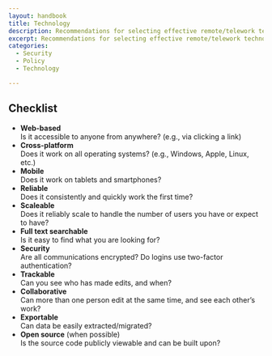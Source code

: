 ```yaml
---
layout: handbook
title: Technology
description: Recommendations for selecting effective remote/telework technologies and tools.
excerpt: Recommendations for selecting effective remote/telework technologies and tools.
categories:
  - Security
  - Policy
  - Technology

---
```


## Checklist

* **Web-based**  
Is it accessible to anyone from anywhere? (e.g., via clicking a link)
* **Cross-platform**  
Does it work on all operating systems? (e.g., Windows, Apple, Linux, etc.)
* **Mobile**  
Does it work on tablets and smartphones?
* **Reliable**  
Does it consistently and quickly work the first time?
* **Scaleable**  
Does it reliably scale to handle the number of users you have or expect to have?
* **Full text searchable**  
Is it easy to find what you are looking for?
* **Security**  
Are all communications encrypted? Do logins use two-factor authentication?
* **Trackable**  
Can you see who has made edits, and when?
* **Collaborative**  
Can more than one person edit at the same time, and see each other’s work?
* **Exportable**  
Can data be easily extracted/migrated?
* **Open source** (when possible)  
Is the source code publicly viewable and can be built upon?